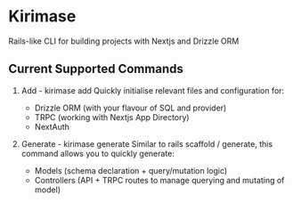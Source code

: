 # Kirimase

Rails-like CLI for building projects with Nextjs and Drizzle ORM

## Current Supported Commands

1. Add - kirimase add
   Quickly initialise relevant files and configuration for:

   - Drizzle ORM (with your flavour of SQL and provider)
   - TRPC (working with Nextjs App Directory)
   - NextAuth

2. Generate - kirimase generate
   Similar to rails scaffold / generate, this command allows you to quickly generate:
   - Models (schema declaration + query/mutation logic)
   - Controllers (API + TRPC routes to manage querying and mutating of model)
